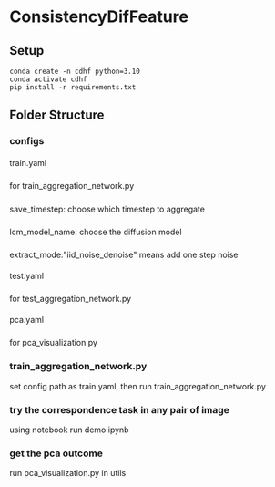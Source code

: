 # ConsistencyDifFeature
## Setup
```
conda create -n cdhf python=3.10
conda activate cdhf
pip install -r requirements.txt
```

## Folder Structure

### configs
####
train.yaml 
#####
for train_aggregation_network.py
#####
save_timestep: choose which timestep to aggregate
#####
lcm_model_name: choose the diffusion model
#####
extract_mode:"iid_noise_denoise" means add one step noise

####
test.yaml 
#####
for test_aggregation_network.py

####
pca.yaml 
#####
for pca_visualization.py


### train_aggregation_network.py
set config path as train.yaml, then run train_aggregation_network.py

### try the correspondence task in any pair of image
using notebook run demo.ipynb

### get the pca outcome
run pca_visualization.py in utils


